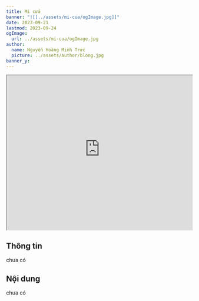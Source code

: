 ```yaml
---
title: Mi cửa
banner: "![[../assets/mi-cua/ogImage.jpg]]"
date: 2023-09-21
lastmod: 2023-09-24
ogImage:
  url: ../assets/mi-cua/ogImage.jpg
author:
  name: Nguyễn Hoàng Minh Trực
  picture: ../assets/author/blong.jpg
banner_y: 
---
```

<iframe src="https://projectscanner.streamlit.app/mi-cua/?embed=true" style="height:420px;width:100%;"></iframe>

## Thông tin
chưa có

## Nội dung
chưa có